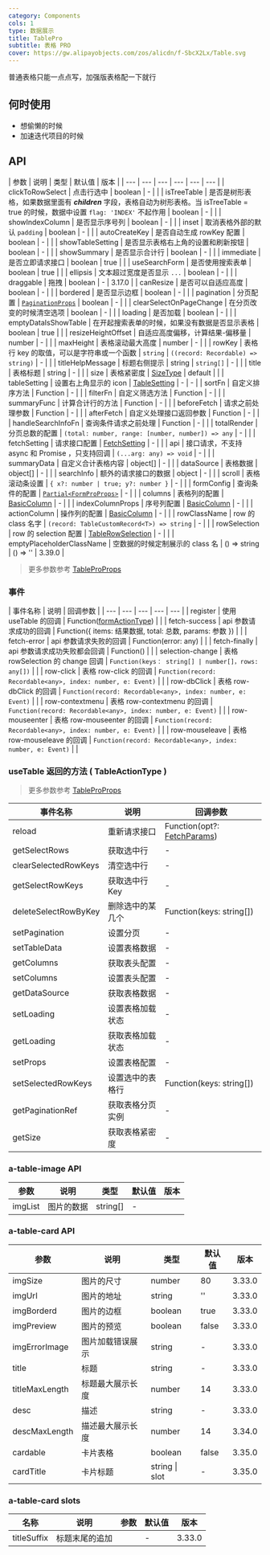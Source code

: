 ```yaml
---
category: Components
cols: 1
type: 数据展示
title: TablePro
subtitle: 表格 PRO
cover: https://gw.alipayobjects.com/zos/alicdn/f-SbcX2Lx/Table.svg
---
```


普通表格只能一点点写，加强版表格配一下就行

## 何时使用

- 想偷懒的时候
- 加速迭代项目的时候

## API

| 参数 | 说明 | 类型 | 默认值 | 版本 |
| --- | --- | --- | --- | --- | --- |
| clickToRowSelect | 点击行选中 | boolean | - |  |
| isTreeTable | 是否是树形表格，如果数据里面有 **_children_** 字段，表格自动为树形表格。当 isTreeTable = true 的时候，数据中设置 `flag: 'INDEX'` 不起作用 | boolean | - |  |
| showIndexColumn | 是否显示序号列 | boolean | - |  |
| inset | 取消表格外部的默认 `padding` | boolean | - |  |
| autoCreateKey | 是否自动生成 rowKey 配置 | boolean | - |  |
| showTableSetting | 是否显示表格右上角的设置和刷新按钮 | boolean | - |  |
| showSummary | 是否显示合计行 | boolean | - |  |
| immediate | 是否立即请求接口 | boolean | true |  |
| useSearchForm | 是否使用搜索表单 | boolean | true |  |
| ellipsis | 文本超过宽度是否显示 `...` | boolean | - |  |
| draggable | 拖拽 | boolean | - | 3.17.0 |
| canResize | 是否可以自适应高度 | boolean | - |  |
| bordered | 是否显示边框 | boolean | - |  |
| pagination | 分页配置 | [`PaginationProps`](./src/types/pagination.ts#15) \| boolean | - |  |
| clearSelectOnPageChange | 在分页改变的时候清空选项 | boolean | - |  |
| loading | 是否加载 | boolean | - |  |
| emptyDataIsShowTable | 在开起搜索表单的时候，如果没有数据是否显示表格 | boolean | true |  |
| resizeHeightOffset | 自适应高度偏移，计算结果-偏移量 | number | - |  |
| maxHeight | 表格滚动最大高度 | number | - |  |
| rowKey | 表格行 key 的取值，可以是字符串或一个函数 | `string` | `((record: Recordable) => string)` | - |  |
| titleHelpMessage | 标题右侧提示 | string \| `string[]` | - |  |
| title | 表格标题 | string | - |  |
| size | 表格紧密度 | [SizeType](./src/types/table.ts#L94) | default |  |
| tableSetting | 设置右上角显示的 icon | [TableSetting](./src/types/table.ts#L143) | - | - |
| sortFn | 自定义排序方法 | Function | - |  |
| filterFn | 自定义筛选方法 | Function | - |  |
| summaryFunc | 计算合计行的方法 | Function | - |  |
| beforeFetch | 请求之前处理参数 | Function | - |  |
| afterFetch | 自定义处理接口返回参数 | Function | - |  |
| handleSearchInfoFn | 查询条件请求之前处理 | Function | - |  |
| totalRender | 分页总数的配置 | `(total: number, range: [number, number]) => any` | - |  |
| fetchSetting | 请求接口配置 | [FetchSetting](./src/types/table.ts#L132) | - |  |
| api | 接口请求，不支持 async 和 Promise ，只支持回调 | `(...arg: any) => void` | - |  |
| summaryData | 自定义合计表格内容 | object[] | - |  |
| dataSource | 表格数据 | object[] | - |  |
| searchInfo | 额外的请求接口的数据 | object | - |  |
| scroll | 表格滚动条设置 | `{ x?: number | true; y?: number }` | - |  |
| formConfig | 查询条件的配置 | [`Partial<FormProProps>`](../form-pro/src/props.ts) | - |  |
| columns | 表格列的配置 | [BasicColumn](./src/types/table.ts#414) | - |  |
| indexColumnProps | 序号列配置 | [BasicColumn](./src/types/table.ts#414) | - |  |
| actionColumn | 操作列的配置 | [BasicColumn](./src/types/table.ts#414) | - |  |
| rowClassName | row 的 class 名字 | `(record: TableCustomRecord<T>) => string` | - |  |
| rowSelection | row 的 selection 配置 | [TableRowSelection](./src/types/table.ts#21) | - |  |
| emptyPlaceholderClassName | 空数据的时候定制展示的 class 名 | () => string | () => '' | 3.39.0 |

> 更多参数参考 [TableProProps](./src/types/table.ts#414)

### 事件

| 事件名称 | 说明 | 回调参数 |
| --- | --- | --- | --- | --- |
| register | 使用 useTable 的回调 | Function([formActionType](https://github.com/fe6/water-pro/blob/next/components/form-pro/src/types/form.ts#L29)) |  |
| fetch-success | api 参数请求成功的回调 | Function({ items: 结果数据, total: 总数, params: 参数 }) |  |
| fetch-error | api 参数请求失败的回调 | Function(error: any) |  |
| fetch-finally | api 参数请求成功失败都会回调 | Function() |  |
| selection-change | 表格 rowSelection 的 change 回调 | `Function(keys： string[] | number[]，rows: any[])` |  |
| row-click | 表格 row-click 的回调 | `Function(record: Recordable<any>, index: number, e: Event)` |  |
| row-dbClick | 表格 row-dbClick 的回调 | `Function(record: Recordable<any>, index: number, e: Event)` |  |
| row-contextmenu | 表格 row-contextmenu 的回调 | `Function(record: Recordable<any>, index: number, e: Event)` |  |
| row-mouseenter | 表格 row-mouseenter 的回调 | `Function(record: Recordable<any>, index: number, e: Event)` |  |
| row-mouseleave | 表格 row-mouseleave 的回调 | `Function(record: Recordable<any>, index: number, e: Event)` |  |

### useTable 返回的方法 ( TableActionType )

> 更多参数参考 [TableProProps](./src/types/table.ts#102)

| 事件名称             | 说明             | 回调参数                                               |
| -------------------- | ---------------- | ------------------------------------------------------ |
| reload               | 重新请求接口     | Function(opt?: [FetchParams](./src/types/table.ts#79)) |
| getSelectRows        | 获取选中行       | -                                                      |
| clearSelectedRowKeys | 清空选中行       | -                                                      |
| getSelectRowKeys     | 获取选中行 Key   | -                                                      |
| deleteSelectRowByKey | 删除选中的某几个 | Function(keys: string[])                               |
| setPagination        | 设置分页         | -                                                      |
| setTableData         | 设置表格数据     | -                                                      |
| getColumns           | 获取表头配置     | -                                                      |
| setColumns           | 设置表头配置     | -                                                      |
| getDataSource        | 获取表格数据     | -                                                      |
| setLoading           | 设置表格加载状态 | -                                                      |
| getLoading           | 获取表格加载状态 | -                                                      |
| setProps             | 设置表格配置     | -                                                      |
| setSelectedRowKeys   | 设置选中的表格行 | Function(keys: string[])                               |
| getPaginationRef     | 获取表格分页实例 | -                                                      |
| getSize              | 获取表格紧密度   | -                                                      |

### a-table-image API

| 参数    | 说明       | 类型     | 默认值 | 版本 |
| ------- | ---------- | -------- | ------ | ---- |
| imgList | 图片的数据 | string[] | -      |      |

### a-table-card API

| 参数           | 说明             | 类型           | 默认值 | 版本   |
| -------------- | ---------------- | -------------- | ------ | ------ |
| imgSize        | 图片的尺寸       | number         | 80     | 3.33.0 |
| imgUrl         | 图片的地址       | string         | ''     | 3.33.0 |
| imgBorderd     | 图片的边框       | boolean        | true   | 3.33.0 |
| imgPreview     | 图片的预览       | boolean        | false  | 3.33.0 |
| imgErrorImage  | 图片加载错误展示 | string         | -      | 3.33.0 |
| title          | 标题             | string         | -      | 3.33.0 |
| titleMaxLength | 标题最大展示长度 | number         | 14     | 3.33.0 |
| desc           | 描述             | string         | -      | 3.33.0 |
| descMaxLength  | 描述最大展示长度 | number         | 14     | 3.34.0 |
| cardable       | 卡片表格         | boolean        | false  | 3.35.0 |
| cardTitle      | 卡片标题         | string \| slot | -      | 3.35.0 |

### a-table-card slots

| 名称        | 说明           | 参数 | 默认值 | 版本   |
| ----------- | -------------- | ---- | ------ | ------ |
| titleSuffix | 标题末尾的追加 |      | -      | 3.33.0 |
